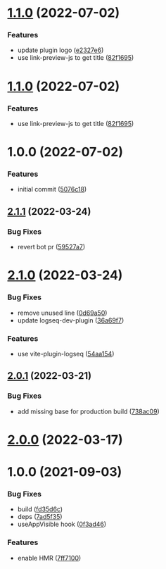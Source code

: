 # [1.1.0](https://github.com/superman66/logseq-plugin-urls-md/compare/v1.0.0...v1.1.0) (2022-07-02)


### Features

* update plugin logo ([e2327e6](https://github.com/superman66/logseq-plugin-urls-md/commit/e2327e6eb0ea354cde4fdfd003510853e386f464))
* use link-preview-js to get title ([82f1695](https://github.com/superman66/logseq-plugin-urls-md/commit/82f1695116ef38b442029fd2e44e6cc2b2d04466))

# [1.1.0](https://github.com/superman66/logseq-plugin-urls-md/compare/v1.0.0...v1.1.0) (2022-07-02)


### Features

* use link-preview-js to get title ([82f1695](https://github.com/superman66/logseq-plugin-urls-md/commit/82f1695116ef38b442029fd2e44e6cc2b2d04466))

# 1.0.0 (2022-07-02)


### Features

* initial commit ([5076c18](https://github.com/superman66/logseq-plugin-urls-md/commit/5076c180fcff53bd4bac84c0e66ad037814d743c))

## [2.1.1](https://github.com/pengx17/logseq-plugin-template-react/compare/v2.1.0...v2.1.1) (2022-03-24)


### Bug Fixes

* revert bot pr ([59527a7](https://github.com/pengx17/logseq-plugin-template-react/commit/59527a7044bec0ddd17a79de54844730e8a591a4))

# [2.1.0](https://github.com/pengx17/logseq-plugin-template-react/compare/v2.0.1...v2.1.0) (2022-03-24)


### Bug Fixes

* remove unused line ([0d69a50](https://github.com/pengx17/logseq-plugin-template-react/commit/0d69a504e4847b4859377ada65766b887920ae38))
* update logseq-dev-plugin ([36a69f7](https://github.com/pengx17/logseq-plugin-template-react/commit/36a69f7f13789cd86156273dbf8c01fad793b3e1))


### Features

* use vite-plugin-logseq ([54aa154](https://github.com/pengx17/logseq-plugin-template-react/commit/54aa154615eafa9af8727d0fc1f3031c5e610aa7))

## [2.0.1](https://github.com/pengx17/logseq-plugin-template-react/compare/v2.0.0...v2.0.1) (2022-03-21)


### Bug Fixes

* add missing base for production build ([738ac09](https://github.com/pengx17/logseq-plugin-template-react/commit/738ac09dab9785ccc3564117bc4026cfb4464e9a))

# [2.0.0](https://github.com/pengx17/logseq-plugin-template-react/compare/v1.0.0...v2.0.0) (2022-03-17)

# 1.0.0 (2021-09-03)


### Bug Fixes

* build ([fd35d6c](https://github.com/pengx17/logseq-plugin-template-react/commit/fd35d6c098e030920da26a65c734940a27b604df))
* deps ([7ad5f35](https://github.com/pengx17/logseq-plugin-template-react/commit/7ad5f351a645029823c3ab4cc04db2476948943a))
* useAppVisible hook ([0f3ad46](https://github.com/pengx17/logseq-plugin-template-react/commit/0f3ad46e2fe8f9326e796fb50f8f32d5c66d9bf8))


### Features

* enable HMR ([7ff7100](https://github.com/pengx17/logseq-plugin-template-react/commit/7ff7100552180c6d14f3df37a449b704da29270d))
